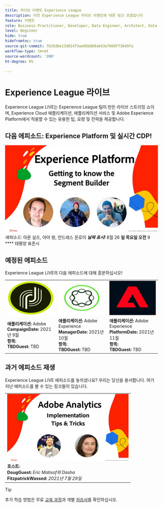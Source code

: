 ```yaml
---
title: 라이브 이벤트 Experience League
description: 이전 Experience League 라이브 이벤트에 대한 링크 모음입니다
feature: 이벤트
role: Business Practitioner, Developer, Data Engineer, Architect, Data Architect, Administrator, Leader
level: Beginner
hide: true
hidefromtoc: true
source-git-commit: 7b35dbe13d81473ae6bb860ab43ef660f73649fa
workflow-type: tm+mt
source-wordcount: '200'
ht-degree: 0%

---
```



# Experience League 라이브

Experience League LIVE는 Experience League 팀이 만든 라이브 스트리밍 쇼이며, Experience Cloud 애플리케이션, 애플리케이션 서비스 및 Adobe Experience Platform에서 적용할 수 있는 유용한 팁, 요령 및 전략을 제공합니다.

## 다음 에피소드: Experience Platform 및 실시간 CDP!

![다음 ](assets/exl-live-ep2-after-2.jpg)
*에피소드:* 아론 실즈, 야야 왕, 안드레스 몬로이 
***날짜 표시!*** 8월 26 **일 목요일 오전** 9 **** 태평양 표준시

## 예정된 에피소드

Experience League LIVE의 다음 에피소드에 대해 흥분하십시오!

<table>
<tr>
  <td>
    <img height="113" width="200" alt="Adobe Campaign 로고" src="assets/AdobeCampaignLogo.jpg" />
  </td>
  <td>
    <strong><img height="113" width="200" alt="Adobe AEM 로고" src="assets/aem-logo.png" /></strong>
  </td>
  <td>
    <strong><img height="113" width="200" alt="Adobe Campaign 로고" src="assets/platform-logo.jpeg" /></strong>
  </td>
</tr>
<tr>
  <td>
    <strong>애플리케이션: </strong> Adobe <br/>
    <strong>CampaignDate:</strong> 2021년 9월<br/>
    <strong>항목: </strong> <br/>
    <strong>TBDGuest:</strong> TBD
  </td>
  <td>
    <strong>애플리케이션: </strong> Adobe Experience <br/>
    <strong>ManagerDate:</strong> 2021년 10월<br/>
    <strong>항목: </strong> <br/>
    <strong>TBDGuest:</strong> TBD
  </td>
  <td>
    <strong>애플리케이션: </strong> Adobe Experience <br/>
    <strong>PlatformDate: </strong> 2021년 11월<br/>
    <strong>항목: </strong> <br/>
    <strong>TBDGuest:</strong> TBD
  </td>
</tr>
</table>

## 과거 에피소드 재생

Experience League LIVE 에피소드를 놓치셨나요? 우리는 당신을 용서합니다. 여기 지난 에피소드를 볼 수 있는 링크들이 있습니다.

<table>
<tr>
  <td>
    <a href="https://www.youtube.com/watch?v=lxOvLCzEGBI">
      <img height="225" width="400" alt="Experience League 라이브" src="assets/exl-live-after2.jpg" />
    </a><br/>
    <b>호스트: </b> <i></i><br/>
    <b>DougGuest:</b> <i>Eric Matisof와 Dasha </i><br/>
    <b>FitzpatrickWassed: </b> <i>2021년 7월 29일</i>

</td>

</tr>

</table>

>[!TIP]
>
>추가 학습 방법은 무료 [교육 과정](https://experienceleague.adobe.com/#dashboard/learning)과 개별 [자습서](https://experienceleague.adobe.com/docs/home-tutorials.html)를 확인하십시오.
